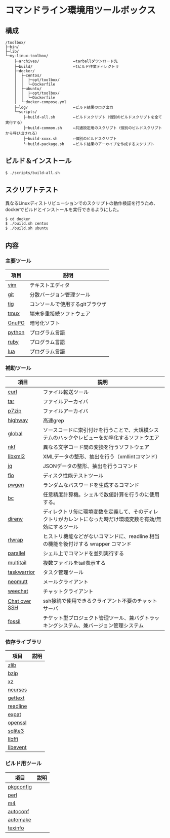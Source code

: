 コマンドライン環境用ツールボックス
==================================

構成
----

```
/toolbox/
├─bin/
├─lib/
└─my-linux-toolbox/
    ├─archives/               ←tarballダウンロード先
    ├─build/                  ←tビルド作業ディレクトリ
    ├─docker/
    │  ├─centos/
    │  │  ├─opt/toolbox/
    │  │  └─Dockerfile
    │  ├─ubuntu/
    │  │  ├─opt/toolbox/
    │  │  └─Dockerfile
    │  └─docker-compose.yml
    ├─log/                    ←ビルド結果のログ出力
    └─scripts/
        ├─build-all.sh        ←ビルドスクリプト（個別のビルドスクリプトを全て実行する）
        ├─build-common.sh     ←共通設定用のスクリプト（個別のビルドスクリプトから呼び出される）
        ├─build-xxxx.sh       ←個別のビルドスクリプト
        └─build-package.sh    ←ビルド結果のアーカイブを作成するスクリプト

```


ビルド＆インストール
--------------------

```sh
$ ./scripts/build-all.sh
```


スクリプトテスト
----------------

異なるLinuxディストリビューションでのスクリプトの動作検証を行うため、
dockerでビルドとインストールを実行できるようにした。

```sh
$ cd docker
$ ./build.sh centos
$ ./build.sh ubuntu
```


内容
----

### 主要ツール

項目                                      | 説明
------------------------------------------|------
[vim](https://www.vim.org/)               | テキストエディタ
[git](https://git-scm.com/)               | 分散バージョン管理ツール
[tig](https://jonas.github.io/tig/)       | コンソールで使用するgitブラウザ
[tmux](https://github.com/tmux/tmux/wiki) | 端末多重接続ソフトウェア
[GnuPG](https://gnupg.org/index.html)     | 暗号化ソフト
[python](https://www.python.org/)         | プログラム言語
[ruby](https://www.ruby-lang.org/)        | プログラム言語
[lua](http://www.lua.org/)                | プログラム言語

### 補助ツール

 項目                                               | 説明
----------------------------------------------------|------
[curl](https://curl.haxx.se/)                       | ファイル転送ツール
[tar](https://www.gnu.org/software/tar/)            | ファイルアーカイバ
[p7zip](https://sourceforge.net/projects/p7zip/)    | ファイルアーカイバ
[highway](https://github.com/tkengo/highway/)       | 高速grep
[global](https://www.gnu.org/software/global/)      | ソースコードに索引付けを行うことで、大規模システムのハックやレビューを効率化するソフトウエア
[nkf](https://ja.osdn.net/projects/nkf/)            | 異なる文字コード間の変換を行うソフトウェア
[libxml2](http://xmlsoft.org/)                      | XMLデータの整形、抽出を行う（xmllintコマンド）
[jq](https://stedolan.github.io/jq/)                | JSONデータの整形、抽出を行うコマンド
[fio](https://https://github.com/axboe/fio)         | ディスク性能テストツール
[pwgen](https://sourceforge.net/projects/pwgen/)    | ランダムなパスワードを生成するコマンド
[bc](https://www.gnu.org/software/bc/)              | 任意精度計算機。シェルで数値計算を行うのに使用する。
[direnv](https://direnv.net/)                       | ディレクトリ毎に環境変数を定義して、そのディレクトリがカレントになった時だけ環境変数を有効/無効にするツール
[rlwrap](https://github.com/hanslub42/rlwrap/)      | ヒストリ機能などがないコマンドに、readline 相当の機能を後付けする wrapper コマンド
[parallel](https://www.gnu.org/software/parallel/)  | シェル上でコマンドを並列実行する
[multitail](https://www.vanheusden.com/multitail/)  | 複数ファイルをtail表示する
[taskwarrior](https://taskwarrior.org/)             | タスク管理ツール
[neomutt](https://neomutt.org/)                     | メールクライアント
[weechat](https://weechat.org/)                     | チャットクライアント
[Chat over SSH](https://github.com/shazow/ssh-chat) | ssh接続で使用できるクライアント不要のチャットサーバ
[fossil](https://www.fossil-scm.org/)               | チケット型プロジェクト管理ツール、兼バグトラッキングシステム、兼バージョン管理システム

### 依存ライブラリ

 項目                                              | 説明
---------------------------------------------------|------
[zlib](http://www.zlib.net/)                       | 
[bzip](https://bzip2.sourceforge.io/)              | 
[xz](https://tukaani.org/xz/)                      | 
[ncurses](https://www.gnu.org/software/ncurses/)   | 
[gettext](https://www.gnu.org/software/gettext/)   | 
[readline](https://www.gnu.org/software/readline/) | 
[expat](https://sourceforge.net/projects/expat/)   | 
[openssl](https://www.openssl.org/)                | 
[sqlite3](https://www.sqlite.org/)                 | 
[libffi](https://sourceware.org/libffi/)           | 
[libevent](http://libevent.org/)                   | 

### ビルド用ツール

 項目                                                              | 説明
-------------------------------------------------------------------|------
[pkgconfig](https://www.freedesktop.org/wiki/Software/pkg-config/) | 
[perl](https://www.cpan.org/src/README.html)                       | 
[m4](https://www.gnu.org/software/m4/)                             | 
[autoconf](https://www.gnu.org/software/autoconf/)                 | 
[automake](https://www.gnu.org/software/automake/)                 | 
[texinfo](https://www.gnu.org/software/textifo/)                   | 
